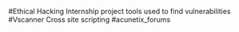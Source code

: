 #Ethical Hacking Internship project
tools used to find vulnerabilities 
#Vscanner
Cross site scripting
#acunetix_forums
